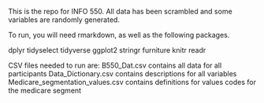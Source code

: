 This is the repo for INFO 550.  All data has been scrambled and some variables are randomly generated.

To run, you will need rmarkdown, as well as the following packages.

dplyr
tidyselect
tidyverse
ggplot2
stringr
furniture
knitr
readr

CSV files needed to run are:
B550_Dat.csv contains all data for all participants
Data_Dictionary.csv contains descriptions for all variables
Medicare_segmentation_values.csv  contains definitions for values codes for the medicare segment